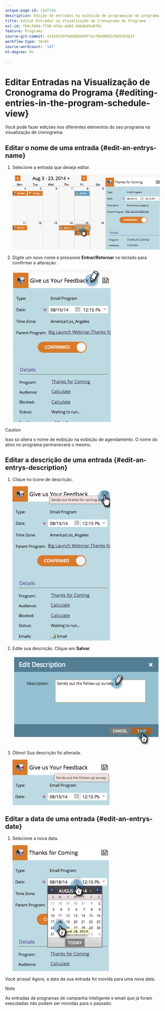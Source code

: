 ```yaml
---
unique-page-id: 1147136
description: Edição de entradas na exibição de programação do programa - Documentação do Marketo - Documentação do produto
title: Editar Entradas na Visualização de Cronograma do Programa
exl-id: f04cfb84-ff96-4f4e-ab0d-d4b0b95a9f9c
feature: Programs
source-git-commit: 431bd258f9a68bbb9df7acf043085578d3d91b1f
workflow-type: tm+mt
source-wordcount: '147'
ht-degree: 0%

---
```


# Editar Entradas na Visualização de Cronograma do Programa {#editing-entries-in-the-program-schedule-view}

Você pode fazer edições nos diferentes elementos do seu programa na visualização de cronograma.

## Editar o nome de uma entrada {#edit-an-entrys-name}

1. Selecione a entrada que deseja editar.

   ![](assets/image2014-9-18-18-3a1-3a36.png)

1. Digite um novo nome e pressione **Entrar/Retornar** no teclado para confirmar a alteração.

   ![](assets/image2014-9-18-18-3a1-3a53.png)

>[!CAUTION]
>
>Isso só altera o nome de exibição na exibição de agendamento. O nome do ativo no programa permanecerá o mesmo.

## Editar a descrição de uma entrada {#edit-an-entrys-description}

1. Clique no ícone de descrição.

   ![](assets/image2014-9-18-18-3a3-3a7.png)

1. Edite sua descrição. Clique em **Salvar**.

   ![](assets/image2014-9-18-18-3a3-3a22.png)

1. Ótimo! Sua descrição foi alterada.

   ![](assets/image2014-9-18-18-3a3-3a48.png)

## Editar a data de uma entrada {#edit-an-entrys-date}

1. Selecione a nova data.

   ![](assets/image2014-9-18-18-3a4-3a39.png)

Você arrasa! Agora, a data da sua entrada foi movida para uma nova data.

>[!NOTE]
>
> As entradas de programas de campanha inteligente e email que já foram executadas não podem ser movidas para o passado.
